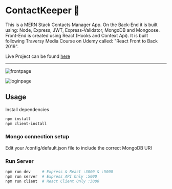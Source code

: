 # ContactKeeper :orange_book:

This is a MERN Stack Contacts Manager App.
On the Back-End it is built using: Node, Express, JWT, Express-Validator, MongoDB and Mongoose.
Front-End is created using React (Hooks and Context Api).
It is built following Traversy Media Course on Udemy called: "React Front to Back 2019".

Live Project can be found [here](https://rrg-contact-keeper.herokuapp.com/)

---
![frontpage](https://i.imgur.com/vFc5AXD.png)

![loginpage](https://i.imgur.com/2La3YZL.png)

## Usage

Install dependencies

```bash
npm install
npm client-install
```

### Mongo connection setup

Edit your /config/default.json file to include the correct MongoDB URI

### Run Server

```bash
npm run dev     # Express & React :3000 & :5000
npm run server  # Express API Only :5000
npm run client  # React Client Only :3000
```
